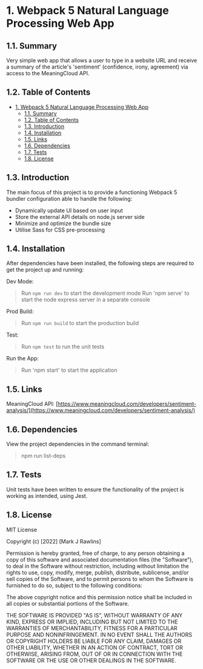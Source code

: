 # 1. Webpack 5 Natural Language Processing Web App

## 1.1. Summary

Very simple web app that allows a user to type in a website URL and receive a summary of the article's 'sentiment' (confidence, irony, agreement) via access to the MeaningCloud API.


## 1.2. Table of Contents
- [1. Webpack 5 Natural Language Processing Web App](#1-webpack-5-natural-language-processing-web-app)
  - [1.1. Summary](#11-summary)
  - [1.2. Table of Contents](#12-table-of-contents)
  - [1.3. Introduction](#13-introduction)
  - [1.4. Installation](#14-installation)
  - [1.5. Links](#15-links)
  - [1.6. Dependencies](#16-dependencies)
  - [1.7. Tests](#17-tests)
  - [1.8. License](#18-license)


## 1.3. Introduction

The main focus of this project is to provide a functioning Webpack 5 bundler configuration able to handle the following:
- Dynamically update UI based on user input
- Store the external API details on node.js server side
- Minimize and optimize the bundle size
- Utilise Sass for CSS pre-processing


## 1.4. Installation

After dependencies have been installed, the following steps are required to get the project up and running:

Dev Mode:
>  Run `npm run dev` to start the development mode
>  Run 'npm serve' to start the node express server in a separate console

Prod Build:
>  Run `npm run build` to start the production build

Test:
>  Run `npm test` to run the unit tests

Run the App:
>  Run 'npm start' to start the application


## 1.5. Links

MeaningCloud API: [https://www.meaningcloud.com/developers/sentiment-analysis/](https://www.meaningcloud.com/developers/sentiment-analysis/)


## 1.6. Dependencies

View the project dependencies in the command terminal:
> npm run list-deps


## 1.7. Tests

Unit tests have been written to ensure the functionality of the project is working as intended, using Jest.


## 1.8. License
MIT License

Copyright (c) [2022] [Mark J Rawlins]

Permission is hereby granted, free of charge, to any person obtaining a copy
of this software and associated documentation files (the "Software"), to deal
in the Software without restriction, including without limitation the rights
to use, copy, modify, merge, publish, distribute, sublicense, and/or sell
copies of the Software, and to permit persons to whom the Software is
furnished to do so, subject to the following conditions:

The above copyright notice and this permission notice shall be included in all
copies or substantial portions of the Software.

THE SOFTWARE IS PROVIDED "AS IS", WITHOUT WARRANTY OF ANY KIND, EXPRESS OR
IMPLIED, INCLUDING BUT NOT LIMITED TO THE WARRANTIES OF MERCHANTABILITY,
FITNESS FOR A PARTICULAR PURPOSE AND NONINFRINGEMENT. IN NO EVENT SHALL THE
AUTHORS OR COPYRIGHT HOLDERS BE LIABLE FOR ANY CLAIM, DAMAGES OR OTHER
LIABILITY, WHETHER IN AN ACTION OF CONTRACT, TORT OR OTHERWISE, ARISING FROM,
OUT OF OR IN CONNECTION WITH THE SOFTWARE OR THE USE OR OTHER DEALINGS IN THE
SOFTWARE.
